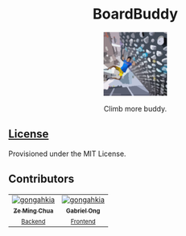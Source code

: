<div align="center">
    <h1>BoardBuddy</h1>
    <img src="./asset/image.png" width="25%">
    <p>Climb more buddy.</p>
</div>

## [License](./LICENSE)

Provisioned under the MIT License.

## Contributors

<table>
	<tbody>
        <tr>
            <td align="center">
                <a href="https://www.linkedin.com/in/chua-ze-ming-798b84162/">
                    <img src="https://avatars.githubusercontent.com/u/39303703?v=4" width="100;" alt="gongahkia"/>
                    <br />
                    <sub><b>Ze Ming Chua</b></sub>
                </a>
                <br />
                <sub><a href="./api/">Backend<a></sub>
            </td>
            <td align="center">
                <a href="https://www.linkedin.com/in/gabriel-zmong/">
                    <img src="https://avatars.githubusercontent.com/u/117062305?v=4" width="100;" alt="gongahkia"/>
                    <br />
                    <sub><b>Gabriel Ong</b></sub>
                </a>
                <br />
                <sub><a href="./boardbuddy-app/">Frontend<a></sub>
            </td>
        </tr>
	</tbody>
</table>